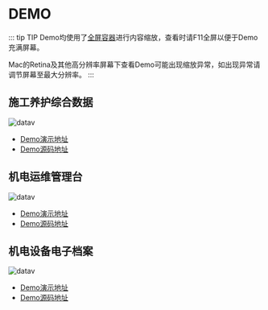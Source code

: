 # DEMO

::: tip TIP
Demo均使用了[全屏容器](/guide/fullScreenContainer.html)进行内容缩放，查看时请F11全屏以便于Demo充满屏幕。

Mac的Retina及其他高分辨率屏幕下查看Demo可能出现缩放异常，如出现异常请调节屏幕至最大分辨率。
:::

## 施工养护综合数据

![datav](/img/demo/construction-data.jpg)
* [Demo演示地址](http://datav.jiaminghi.com/demo/construction-data/index.html)
* [Demo源码地址](https://github.com/jiaming743/datav.jiaminghi.com/tree/master/demo/construction-data)

## 机电运维管理台

![datav](/img/demo/manage-desk.jpg)
* [Demo演示地址](http://datav.jiaminghi.com/demo/manage-desk/index.html)
* [Demo源码地址](https://github.com/jiaming743/datav.jiaminghi.com/tree/master/demo/manage-desk)

## 机电设备电子档案

![datav](/img/demo/electronic-file.jpg)
* [Demo演示地址](http://datav.jiaminghi.com/demo/electronic-file/index.html)
* [Demo源码地址](https://github.com/jiaming743/datav.jiaminghi.com/tree/master/demo/electronic-file)
